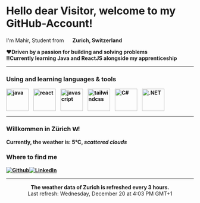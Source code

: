 <h1>Hello dear Visitor, welcome to my GitHub-Account!</h1>


<p>I'm Mahir, Student from <img src="https://img.icons8.com/color/48/switzerland-circular.png" width="15"/> <b>Zurich, Switzerland</p>

:hearts:**Driven by a passion for building and solving problems**\
:bangbang:**Currently learning Java and ReactJS alongside my apprenticeship**

--- 

<h3>Using and learning languages & tools</h3>
<p>
 <img align="left" alt="java" width="60px" style="padding-right:10px;" src="https://cdn.jsdelivr.net/gh/devicons/devicon/icons/java/java-original.svg" />
 <img align="left" alt="react" width="60px" style="padding-right:10px;" src="https://cdn.jsdelivr.net/gh/devicons/devicon/icons/react/react-original.svg" />
 <img align="left" alt="javascript" width="60px" style="padding-right:10px;" src="https://cdn.jsdelivr.net/gh/devicons/devicon/icons/javascript/javascript-original.svg" />
 <img align="left" alt="tailwindcss" width="60px" style="padding-right:10px;" src="https://cdn.jsdelivr.net/gh/devicons/devicon/icons/tailwindcss/tailwindcss-plain.svg" />
 <img align="left" alt="C#" width="60px" style="padding-right:10px;" src="https://cdn.jsdelivr.net/gh/devicons/devicon/icons/csharp/csharp-original.svg" />
<img align="left" alt=".NET" width="60px" style="padding-right:10px;" src="https://cdn.jsdelivr.net/gh/devicons/devicon/icons/dot-net/dot-net-original.svg" />
</p><br clear="left"/>  

---

<h3>Willkommen in Zürich <img src="https://upload.wikimedia.org/wikipedia/commons/5/5a/Wappen_Z%C3%BCrich_matt.svg" alt="Wappen von Zürich" width="15px"/>!</h3>
Currently, the weather is: <b> 5°C, <i>scattered clouds</i></b></p>
<h3>Where to find me</h3>
<p><a href="https://github.com/mahgoe" target="_blank"><img alt="Github" src="https://img.shields.io/badge/GitHub-%2312100E.svg?&style=for-the-badge&logo=Github&logoColor=white" /><a href="https://www.linkedin.com/in/mahgoe/" target="_blank"><img alt="LinkedIn" src="https://img.shields.io/badge/linkedin-%230077B5.svg?&style=for-the-badge&logo=linkedin&logoColor=white" /></a> <a href="https://medium.com/@th.guibert" target="_blank"></a>
</p>

------------
<p align="center">The weather data of Zurich is refreshed every 3 hours.</b></br>Last refresh: Wednesday, December 20 at 4:03 PM GMT+1<br/></p>
